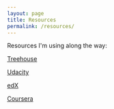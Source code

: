 ```yaml
---
layout: page
title: Resources
permalink: /resources/
---
```


Resources I'm using along the way:

[Treehouse](https://teamtreehouse.com/)

[Udacity](https://www.udacity.com/)

[edX](https://www.edx.org/)

[Coursera](https://www.coursera.org/)